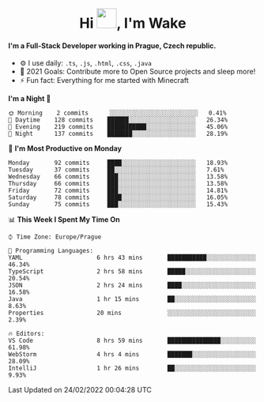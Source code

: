 <h1 align="center">Hi <img src="https://raw.githubusercontent.com/MrWakeCZ/MrWakeCZ/master/Hi.gif" width="40px" />, I'm Wake</h1>

#### I'm a Full-Stack Developer working in Prague, Czech republic.
- ⚙️ I use daily: `.ts`, `.js`, `.html`, `.css`, `.java`
- 🥅 2021 Goals: Contribute more to Open Source projects and sleep more!
- ⚡ Fun fact: Everything for me started with Minecraft

<!--START_SECTION:waka-->
**I'm a Night 🦉** 

```text
🌞 Morning    2 commits      ░░░░░░░░░░░░░░░░░░░░░░░░░   0.41% 
🌆 Daytime    128 commits    ██████░░░░░░░░░░░░░░░░░░░   26.34% 
🌃 Evening    219 commits    ███████████░░░░░░░░░░░░░░   45.06% 
🌙 Night      137 commits    ███████░░░░░░░░░░░░░░░░░░   28.19%

```
📅 **I'm Most Productive on Monday** 

```text
Monday       92 commits     ████░░░░░░░░░░░░░░░░░░░░░   18.93% 
Tuesday      37 commits     ██░░░░░░░░░░░░░░░░░░░░░░░   7.61% 
Wednesday    66 commits     ███░░░░░░░░░░░░░░░░░░░░░░   13.58% 
Thursday     66 commits     ███░░░░░░░░░░░░░░░░░░░░░░   13.58% 
Friday       72 commits     ███░░░░░░░░░░░░░░░░░░░░░░   14.81% 
Saturday     78 commits     ████░░░░░░░░░░░░░░░░░░░░░   16.05% 
Sunday       75 commits     ███░░░░░░░░░░░░░░░░░░░░░░   15.43%

```


📊 **This Week I Spent My Time On** 

```text
⌚︎ Time Zone: Europe/Prague

💬 Programming Languages: 
YAML                     6 hrs 43 mins       ███████████░░░░░░░░░░░░░░   46.34% 
TypeScript               2 hrs 58 mins       █████░░░░░░░░░░░░░░░░░░░░   20.54% 
JSON                     2 hrs 24 mins       ████░░░░░░░░░░░░░░░░░░░░░   16.58% 
Java                     1 hr 15 mins        ██░░░░░░░░░░░░░░░░░░░░░░░   8.63% 
Properties               20 mins             ░░░░░░░░░░░░░░░░░░░░░░░░░   2.39%

🔥 Editors: 
VS Code                  8 hrs 59 mins       ███████████████░░░░░░░░░░   61.98% 
WebStorm                 4 hrs 4 mins        ███████░░░░░░░░░░░░░░░░░░   28.09% 
IntelliJ                 1 hr 26 mins        ██░░░░░░░░░░░░░░░░░░░░░░░   9.93%

```


 Last Updated on 24/02/2022 00:04:28 UTC
<!--END_SECTION:waka-->
